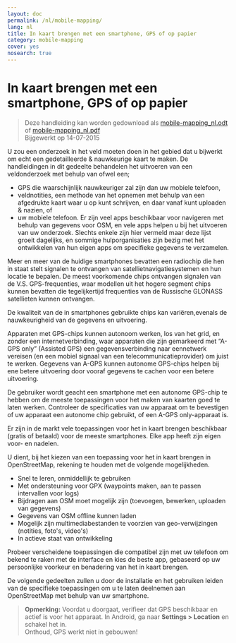 ```yaml
---
layout: doc
permalink: /nl/mobile-mapping/
lang: nl
title: In kaart brengen met een smartphone, GPS of op papier
category: mobile-mapping
cover: yes
nosearch: true
---
```


In kaart brengen met een smartphone, GPS of op papier
=============================

> Deze handleiding kan worden gedownload als [mobile-mapping_nl.odt](/files/mobile-mapping_nl.odt) of [mobile-mapping_nl.pdf](/files/mobile-mapping_nl.pdf)  
> Bijgewerkt op 14-07-2015  

U zou een onderzoek in het veld moeten doen in het gebied dat u bijwerkt om echt een gedetailleerde & nauwkeurige kaart te maken. De handleidingen in dit gedeelte behandelen het uitvoeren van een veldonderzoek met behulp van ofwel een;  

- GPS die waarschijnlijk nauwkeuriger zal zijn dan uw mobiele telefoon,  
- veldnotities, een methode van het opnemen met behulp van een afgedrukte kaart waar u op kunt schrijven, en daar vanaf kunt uploaden & nazien, of  
- uw mobiele telefoon. Er zijn veel apps beschikbaar voor navigeren met behulp van gegevens voor OSM, en vele apps helpen u bij het uitvoeren van uw onderzoek. Slechts enkele zijn hier vermeld maar deze lijst groeit dagelijks, en sommige hulporganisaties zijn bezig met het ontwikkelen van hun eigen apps om specifieke gegevens te verzamelen.  

Meer en meer van de huidige smartphones bevatten een radiochip die hen in staat stelt signalen te ontvangen van satellietnavigatiesystemen en hun locatie te bepalen. De meest voorkomende chips ontvangen signalen van de V.S. GPS-frequenties, waar modellen uit het hogere segment chips kunnen bevatten die tegelijkertijd frequenties van de Russische GLONASS satellieten kunnen ontvangen.  

De kwaliteit van de in smartphones gebruikte chips kan variëren,evenals de nauwkeurigheid van de gegevens en uitvoering.  

Apparaten met GPS-chips kunnen autonoom werken, los van het grid, en zonder een internetverbinding, waar apparaten die zijn gemarkeerd met “A-GPS only” (Assisted GPS) een gegevensverbinding naar eennetwerk vereisen (en een mobiel signaal van een telecommunicatieprovider) om juist te werken. Gegevens van A-GPS kunnen autonome GPS-chips helpen bij ene betere uitvoering door vooraf gegevens te cachen voor een betere uitvoering.  

De gebruiker wordt geacht een smartphone met een autonome GPS-chip te hebben om de meeste toepassingen voor het maken van kaarten goed te laten werken. Controleer de specificaties van uw apparaat om te bevestigen of uw apparaat een autonome chip gebruikt, of een A-GPS only-apparaat is.  

Er zijn in de markt vele toepassingen voor het in kaart brengen beschikbaar (gratis of betaald) voor de meeste smartphones. Elke app heeft zijn eigen voor- en nadelen.  

U dient, bij het kiezen van een toepassing voor het in kaart brengen in OpenStreetMap, rekening te houden met de volgende mogelijkheden.  

- Snel te leren, onmiddellijk te gebruiken  
- Met ondersteuning voor GPX (waypoints maken, aan te passen intervallen voor logs)  
- Bijdragen aan OSM moet mogelijk zijn (toevoegen, bewerken, uploaden van gegevens)  
- Gegevens van OSM offline kunnen laden  
- Mogelijk zijn multimediabestanden te voorzien van geo-verwijzingen (notities, foto's, video's)  
- In actieve staat van ontwikkeling  

Probeer verscheidene toepassingen die compatibel zijn met uw telefoon om bekend te raken met de interface en kies de beste app, gebaseerd op uw persoonlijke voorkeur en benadering van het in kaart brengen.  

<!-- Tijdelijk uitgecommentarieerd omdat tabellen er niet erg netjes uitzien!

Aanbevolen toepassingen voor smartphones / PDA's
-----------------------------------------------------

| Toepassing | Gebruik  | Android  | Blackberry | iOS     | Windows |
| ---------------- | :----: | :------: | :--------: | :-----: | :-----: |
| Geopaparazzi     | m      | O        |            |         |         |
| GPS Essentials   | m      | O        |            |         |         |
| MapZen           | m:p    | O        |            | O       |         |
| Open GPS Tracker | m      | O        |            |         |         |
| OruxMaps         | m      | O        |            |         |         |
| OSMAnd           | m:n:p  | O        | O          | D       |         |
| OSMTracker       | m      | O        |            |         | O       |
| Vespucci         | m:f    | O        |            |         |         |

O - ondersteund, D - in ontwikkeling, m - in kaart brengen, n - navigatie, p - POI bewerken, f - volledige bewerker

 -->

De volgende gedeelten zullen u door de installatie en het gebruiken leiden van de specifieke toepassingen om u te laten deelnemen aan OpenStreetMap met behulp van uw smartphone.  

> **Opmerking:** Voordat u doorgaat, verifieer dat GPS beschikbaar en actief is voor het apparaat. In Android, ga naar **Settings \> Location** en schakel het in.  
> Onthoud, GPS werkt niet in gebouwen!
